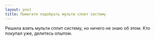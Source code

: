 ```yaml
---
layout: post 
title: Помогите подобрать мульти сплит систему 
--- 
```

Решила взять мульти сплит систему, но ничего не знаю об этом. Кто покупал уже, делитесь опытом.